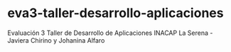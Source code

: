# eva3-taller-desarrollo-aplicaciones
Evaluación 3 Taller de Desarrollo de Aplicaciones INACAP La Serena - Javiera Chirino y Johanina Alfaro
